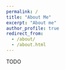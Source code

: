 ```yaml
---
permalink: /
title: "About Me"
excerpt: "About me"
author_profile: true
redirect_from: 
  - /about/
  - /about.html
---
```


TODO